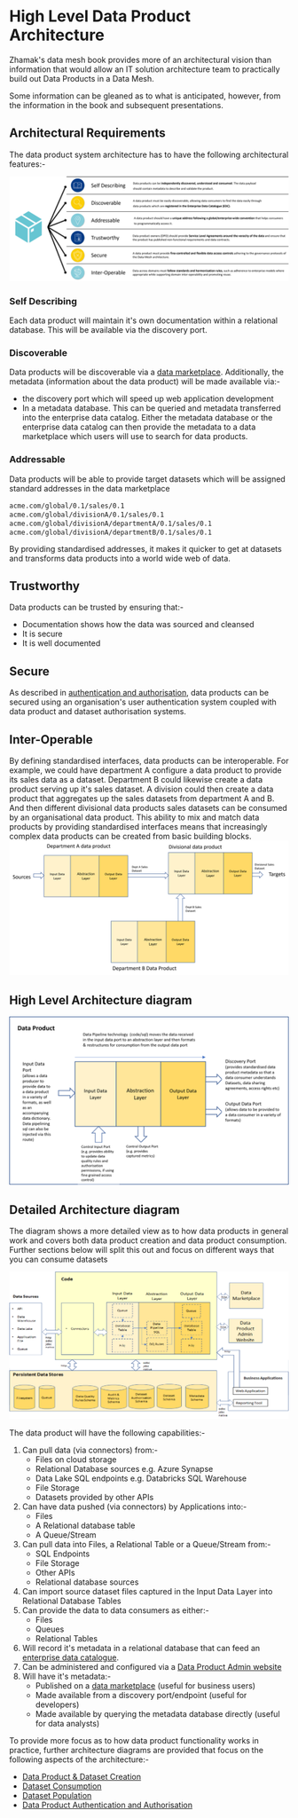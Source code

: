 # High Level Data Product Architecture

Zhamak's data mesh book provides more of an architectural vision than information that would allow an IT solution architecture team to practically build out Data Products in a Data Mesh.

Some information can be gleaned as to what is anticipated, however, from the information in the book and subsequent presentations.

## Architectural Requirements

The data product system architecture has to have the following architectural features:-

![data product architectural features](dp-architectural-features.png)

### Self Describing 
Each data product will maintain it's own documentation within a relational database. This will be available via the discovery port.

### Discoverable
Data products will be discoverable via a [data marketplace](data-marketplace.md). Additionally, the metadata (information about the data product) will be made available via:-
   * the discovery port which will speed up web application development 
   * In a metadata database. This can be queried and metadata transferred into the enterprise data catalog. Either the metadata database or the enterprise data catalog can then provide the metadata to a data marketplace which users will use to search for data products.

### Addressable
Data products will be able to provide target datasets which will be assigned standard addresses in the data marketplace
```
acme.com/global/0.1/sales/0.1
acme.com/global/divisionA/0.1/sales/0.1
acme.com/global/divisionA/departmentA/0.1/sales/0.1
acme.com/global/divisionA/departmentB/0.1/sales/0.1
```
By providing standardised addresses, it makes it quicker to get at datasets and transforms data products into a world wide web of data.

## Trustworthy
Data products can be trusted by ensuring that:-
* Documentation shows how the data was sourced and cleansed
* It is secure
* It is well documented

## Secure
As described in [authentication and authorisation](dp-authentication.md), data products can be secured using an organisation's user authentication system coupled with data product and dataset authorisation systems.

## Inter-Operable
By defining standardised interfaces, data products can be interoperable. 
For example, we could have department A configure a data product to provide its sales data as a dataset. Department B could likewise create a data product serving up it's sales dataset. 
A division could then create a data product that aggregates up the sales datasets from department A and B. And then different divisional data products sales datasets can be consumed by an organisational data product.
This ability to mix and match data products by providing standardised interfaces means that increasingly complex data products can be created from basic building blocks.
![image](dp-interoperability.png)

## High Level Architecture diagram
![image](dp-layer-architecture.png)

## Detailed Architecture diagram

The diagram shows a more detailed view as to how data products in general work and covers both data product creation and data product consumption.
Further sections below will split this out and focus on different ways that you can consume datasets

![detailed data product architecture](detailed-dp-architecture-overview.png)

The data product will have the following capabilities:-
1. Can pull data (via connectors) from:-
   * Files on cloud storage
   * Relational Database sources e.g. Azure Synapse
   * Data Lake SQL endpoints e.g. Databricks SQL Warehouse
   * File Storage
   * Datasets provided by other APIs
2. Can have data pushed (via connectors) by Applications into:-
   * Files
   * A Relational database table
   * A Queue/Stream
3. Can pull data into Files, a Relational Table or a Queue/Stream from:- 
   * SQL Endpoints
   * File Storage
   * Other APIs
   * Relational database sources
4. Can import source dataset files captured in the Input Data Layer into Relational Database Tables 
5. Can provide the data to data consumers as either:-
   * Files
   * Queues
   * Relational Tables 
6. Will record it's metadata in a relational database that can feed an [enterprise data catalogue](enterprise-data-catalogue.md). 
7. Can be administered and configured via a [Data Product Admin website](dp-admin-website.md)
8. Will have it's metadata:-
   * Published on a [data marketplace](data-marketplace.md) (useful for business users)
   * Made available from a discovery port/endpoint (useful for developers)
   * Made available by querying the metadata database directly (useful for data analysts)

To provide more focus as to how data product functionality works in practice, 
further architecture diagrams are provided that focus on the following aspects of the architecture:-
* [Data Product & Dataset Creation](data-product-and-dataset-creation.md)
* [Dataset Consumption](dataset-consumption.md)
* [Dataset Population](dataset-population.md)
* [Data Product Authentication and Authorisation](dp-authentication.md)



